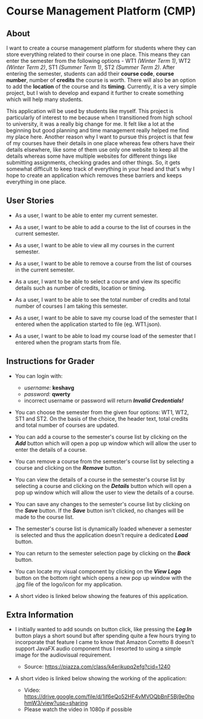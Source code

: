 # Course Management Platform (CMP)

About
-----------------------------------------------------

I want to create a course management platform for students where they can 
store everything related to their course in one place. This means they can 
enter the semester from the following options - WT1 _(Winter Term 1)_, 
WT2 _(Winter Term 2)_, ST1 _(Summer Term 1)_, ST2 _(Summer Term 2)_. After 
entering the semester, students can add their **course code**, **course number**, 
number of **credits** the course is worth. There will also be an option to add
the **location** of the course and its **timing**. Currently, it is a very
simple project, but I wish to develop and expand it further to create something 
which will help many students.

This application will be used by students like myself. This project is 
particularly of interest to me because when I transitioned from high school
to university, it was a really big change for me. It felt like a lot at the
beginning but good planning and time management really helped me find my 
place here. Another reason why I want to pursue this project is that few of 
my courses have their details in one place whereas few others have their 
details elsewhere, like some of them use only one website to keep all the 
details whereas some have multiple websites for different things like 
submitting assignments, checking grades and other things. So, it gets somewhat
difficult to keep track of everything in your head and that's why I hope to 
create an application which removes these barriers and keeps everything in one 
place.

User Stories
-----------------------------------------------------

- As a user, I want to be able to enter my current semester.

- As a user, I want to be able to add a course to the list of courses in
 the current semester.

- As a user, I want to be able to view all my courses in the current semester.

- As a user, I want to be able to remove a course from the list of courses in
 the current semester.

- As a user, I want to be able to select a course and view its specific 
 details such as number of credits, location or timing.
 
 - As a user, I want to be able to see the total number of credits and total
 number of courses I am taking this semester.
 
 - As a user, I want to be able to save my course load of the semester that I
 entered when the application started to file (eg. WT1.json).
 
 - As a user, I want to be able to load my course load of the semester that I
 entered when the program starts from file.

Instructions for Grader
-----------------------------------------------------

- You can login with: 
    - _username:_ **keshavg**
    - _password:_ **qwerty**
    - incorrect username or password will return _**Invalid Credentials!**_


- You can choose the semester from the given four options: WT1, WT2, ST1 and ST2.
  On the basis of the choice, the header text, total credits and total number of
  courses are updated.
    
- You can add a course to the semester's course list by clicking on the
  _**Add**_ button which will open a pop up window which will allow the user
  to enter the details of a course.

- You can remove a course from the semester's course list by selecting a
  course and clicking on the _**Remove**_ button.

- You can view the details of a course in the semester's course list by
  selecting a course and clicking on the _**Details**_ button which will
  open a pop up window which will allow the user to view the details of a
  course.
  
- You can save any changes to the semester's course list by clicking on the
  _**Save**_ button. If the _**Save**_ button isn't clicked, no changes will
  be made to the course list.
  
- The semester's course list is dynamically loaded whenever a semester is
  selected and thus the application doesn't require a dedicated _**Load**_ button.
  
- You can return to the semester selection page by clicking on the _**Back**_
  button.
   
- You can locate my visual component by clicking on the _**View Logo**_ button on the
  bottom right which opens a new pop up window with the .jpg file of the logo/icon
  for my application.
  
- A short video is linked below showing the features of this application.  
  
Extra Information
-----------------------------------------------------
- I initially wanted to add sounds on button click, like pressing the
 _**Log In**_ button plays a short sound but after spending quite a few hours
 trying to incorporate that feature I came to know that Amazon Corretto 8
 doesn't support JavaFX audio component thus I resorted to using a simple
 image for the audiovisual requirement.
    - Source: https://piazza.com/class/k4erikupq2efg?cid=1240
    
- A short video is linked below showing the working of the application:
    - Video: https://drive.google.com/file/d/1if6eQo52HF4vMVOQbBnF5Bj9e0hphmW3/view?usp=sharing
    - Please watch the video in 1080p if possible
